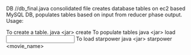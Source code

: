 DB
//db_final.java consolidated file
creates database tables on ec2 based MySQL DB, populates tables based on input from reducer phase output.
Usage:

To create a table.
java \<jar\> create
To populate tables
java \<jar\> load <input folder containing input files>
To load starpower
java \<jar\> starpower \<movie_name\>
